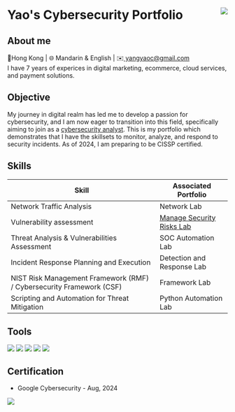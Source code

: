 # Yao's Cybersecurity Portfolio <a href="https://www.linkedin.com/in/yaocyang/"><img align="right" img src="https://img.shields.io/badge/-LinkedIn-0072b1?&style=for-the-badge&logo=linkedin&logoColor=white" /></a>
## About me
<div></div>
<div>📍Hong Kong | 🌐 Mandarin & English | ✉️<a href="mailto:yangyaoc@gmail.com"> yangyaoc@gmail.com </a></div>
<div>I have 7 years of experices in digital marketing, ecommerce, cloud services, and payment solutions. </div>



## Objective
My journey in digital realm has led me to develop a passion for cybersecurity, and I am now eager to transition into this field, specifically aiming to join as a <ins>cybersecurity analyst</ins>. This is my portfolio which demonstrates that I have the skillsets to monitor, analyze, and respond to security incidents. As of 2024, I am preparing to be CISSP certified.

## Skills

| Skill                                         | Associated Portfolio         |
|-----------------------------------------------|----------------------------|
| Network Traffic Analysis          |Network Lab|
| Vulnerability assessment | <a href="https://github.com/yangyaoc/cybersecurity/blob/main/Security%20risk%20assessment%20report.pdf" target="_blank">Manage Security Risks Lab</a>|
| Threat Analysis & Vulnerabilities Assessment        | SOC Automation Lab|
| Incident Response Planning and Execution      | Detection and Response Lab|
| NIST Risk Management Framework (RMF) / Cybersecurity Framework (CSF)   | Framework Lab|
| Scripting and Automation for Threat Mitigation | Python Automation Lab|

## Tools
<div>
    <img src="https://img.shields.io/badge/-Wireshark-1679A7?&style=for-the-badge&logo=Wireshark&logoColor=white" />
    <img src="https://img.shields.io/badge/-Splunk-000000?&style=for-the-badge&logo=Splunk&logoColor=white" />
    <img src="https://img.shields.io/badge/-Python-ffde57?&style=for-the-badge&logo=Python&logoColor=4584b6" />
    <img src="https://img.shields.io/badge/-SQL-F29111?&style=for-the-badge&logo=SQLdatabase&logoColor=white" />
    <img src="https://img.shields.io/badge/-Linux command line-ffde57?&style=for-the-badge&logo=Linux&logoColor=black" />
</div>

## Certification
- Google Cybersecurity - Aug, 2024
<div>
<a href="https://www.coursera.org/account/accomplishments/professional-cert/R2JGMY6SET32"><img src="https://s3.amazonaws.com/coursera_assets/meta_images/generated/CERTIFICATE_LANDING_PAGE/CERTIFICATE_LANDING_PAGE~R2JGMY6SET32/CERTIFICATE_LANDING_PAGE~R2JGMY6SET32.jpeg" /></a>

</div>


